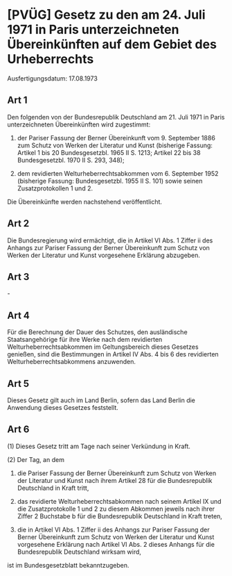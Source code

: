 # [PVÜG] Gesetz zu den am 24. Juli 1971 in Paris unterzeichneten Übereinkünften auf dem Gebiet des Urheberrechts

Ausfertigungsdatum: 17.08.1973

 

## Art 1

Den folgenden von der Bundesrepublik Deutschland am 21. Juli 1971 in Paris unterzeichneten Übereinkünften wird zugestimmt:

1. der Pariser Fassung der Berner Übereinkunft vom 9. September 1886 zum Schutz von Werken der Literatur und Kunst (bisherige Fassung: Artikel 1 bis 20 Bundesgesetzbl. 1965 II S. 1213; Artikel 22 bis 38 Bundesgesetzbl. 1970 II S. 293, 348);

2. dem revidierten Welturheberrechtsabkommen vom 6. September 1952 (bisherige Fassung: Bundesgesetzbl. 1955 II S. 101) sowie seinen Zusatzprotokollen 1 und 2.

Die Übereinkünfte werden nachstehend veröffentlicht.


## Art 2

Die Bundesregierung wird ermächtigt, die in Artikel VI Abs. 1 Ziffer ii des Anhangs zur Pariser Fassung der Berner Übereinkunft zum Schutz von Werken der Literatur und Kunst vorgesehene Erklärung abzugeben.


## Art 3

\-


## Art 4

Für die Berechnung der Dauer des Schutzes, den ausländische Staatsangehörige für ihre Werke nach dem revidierten Welturheberrechtsabkommen im Geltungsbereich dieses Gesetzes genießen, sind die Bestimmungen in Artikel IV Abs. 4 bis 6 des revidierten Welturheberrechtsabkommens anzuwenden.


## Art 5

Dieses Gesetz gilt auch im Land Berlin, sofern das Land Berlin die Anwendung dieses Gesetzes feststellt.


## Art 6

(1) Dieses Gesetz tritt am Tage nach seiner Verkündung in Kraft.

(2) Der Tag, an dem

1. die Pariser Fassung der Berner Übereinkunft zum Schutz von Werken der Literatur und Kunst nach ihrem Artikel 28 für die Bundesrepublik Deutschland in Kraft tritt,

2. das revidierte Welturheberrechtsabkommen nach seinem Artikel IX und die Zusatzprotokolle 1 und 2 zu diesem Abkommen jeweils nach ihrer Ziffer 2 Buchstabe b für die Bundesrepublik Deutschland in Kraft treten,

3. die in Artikel VI Abs. 1 Ziffer ii des Anhangs zur Pariser Fassung der Berner Übereinkunft zum Schutz von Werken der Literatur und Kunst vorgesehene Erklärung nach Artikel VI Abs. 2 dieses Anhangs für die Bundesrepublik Deutschland wirksam wird,

ist im Bundesgesetzblatt bekanntzugeben.
